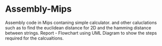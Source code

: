 # Assembly-Mips
Assembly code in Mips contaning simple calculator.
and other caluclations such as to find the euclidean distance for 2D 
and the hamming distance between strings. 
Report - Flowchart using UML Diagram to show the steps required for the calcualtions.
